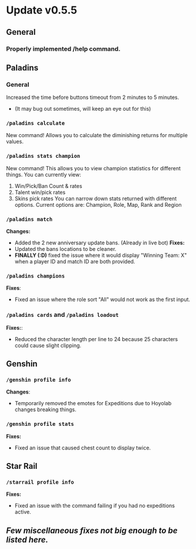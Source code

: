 # Update v0.5.5
## General
### Properly implemented /help command.

## Paladins
### General
Increased the time before buttons timeout from 2 minutes to 5 minutes.
- (It may bug out sometimes, will keep an eye out for this)

### `/paladins calculate`
New command!
Allows you to calculate the diminishing returns for multiple values.

### `/paladins stats champion`
New command!
This allows you to view champion statistics for different things.
You can currently view:
1. Win/Pick/Ban Count & rates
2. Talent win/pick rates
3. Skins pick rates
You can narrow down stats returned with different options.
Current options are: Champion, Role, Map, Rank and Region

### `/paladins match`
**Changes:**
- Added the 2 new anniversary update bans. (Already in live bot)
**Fixes:**
- Updated the bans locations to be cleaner.
- **FINALLY (:D)** fixed the issue where it would display "Winning Team: X" when a player ID and match ID are both provided.

### `/paladins champions`
**Fixes**:
- Fixed an issue where the role sort "All" would not work as the first input.

### `/paladins cards` and `/paladins loadout`
**Fixes:**:
- Reduced the character length per line to 24 because 25 characters could cause slight clipping.

## Genshin
### `/genshin profile info`
**Changes**:
- Temporarily removed the emotes for Expeditions due to Hoyolab changes breaking things.

### `/genshin profile stats`
**Fixes:**
- Fixed an issue that caused chest count to display twice.

## Star Rail
### `/starrail profile info`
**Fixes:**
- Fixed an issue with the command failing if you had no expeditions active.

## *Few miscellaneous fixes not big enough to be listed here.*
